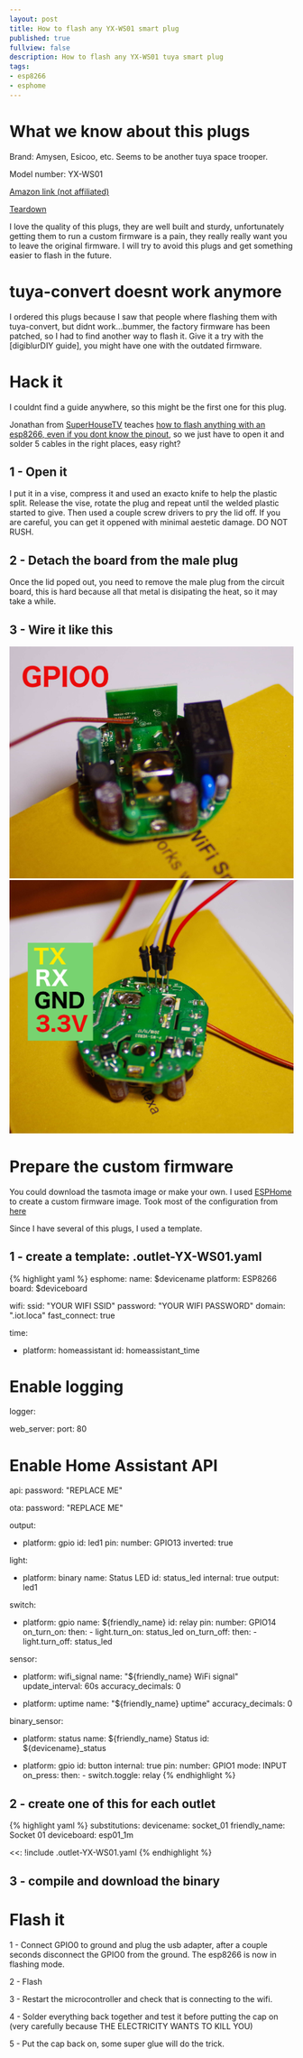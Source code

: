 ```yaml
---
layout: post
title: How to flash any YX-WS01 smart plug
published: true
fullview: false
description: How to flash any YX-WS01 tuya smart plug
tags:
- esp8266
- esphome
---
```

# What we know about this plugs
Brand: Amysen, Esicoo, etc. Seems to be another tuya space trooper.

Model number: YX-WS01

[Amazon link (not affiliated)](https://smile.amazon.com/gp/product/B078K432TK/)

[Teardown](https://www.youtube.com/watch?v=Xt_qkRCsYgg)

I love the quality of this plugs, they are well built and sturdy, unfortunately getting them to run a custom firmware is a pain, they really really want you to leave the original firmware. I will try to avoid this plugs and get something easier to flash in the future.

# tuya-convert doesnt work anymore
I ordered this plugs because I saw that people where flashing them with tuya-convert, but didnt work...bummer, the factory firmware has been patched, so I had to find another way to flash it. Give it a try with the [digiblurDIY guide], you might have one with the outdated firmware.

# Hack it
I couldnt find a guide anywhere, so this might be the first one for this plug. 

Jonathan from [SuperHouseTV] teaches [how to flash anything with an esp8266, even if you dont know the pinout], so we just have to open it and solder 5 cables in the right places, easy right?

## 1 - Open it
I put it in a vise, compress it and used an exacto knife to help the plastic split. Release the vise, rotate the plug and repeat until the welded plastic started to give. Then used a couple screw drivers to pry the lid off.
If you are careful, you can get it oppened with minimal aestetic damage. DO NOT RUSH.

## 2 - Detach the board from the male plug
Once the lid poped out, you need to remove the male plug from the circuit board, this is hard because all that metal is disipating the heat, so it may take a while.

## 3 - Wire it like this
![garage_toolbox_2](/assets/media/YX-WS01/1.jpg)
![garage_toolbox_3](/assets/media/YX-WS01/2.jpg)

# Prepare the custom firmware
You could download the tasmota image or make your own. I used [ESPHome](https://esphome.io) to create a custom firmware image. Took most of the configuration from [here](https://community.home-assistant.io/t/esicoo-yx-ws01-smart-plug/111478)

Since I have several of this plugs, I used a template.

## 1 - create a template: .outlet-YX-WS01.yaml
{% highlight yaml %}
esphome:
  name: $devicename
  platform: ESP8266
  board: $deviceboard

wifi:
  ssid: "YOUR WIFI SSID"
  password: "YOUR WIFI PASSWORD"
  domain: ".iot.loca"
  fast_connect: true

time:
  - platform: homeassistant
    id: homeassistant_time

# Enable logging
logger:

web_server:
  port: 80

# Enable Home Assistant API
api:
  password: "REPLACE ME"

ota:
  password: "REPLACE ME"

output:
  - platform: gpio
    id: led1
    pin:
      number: GPIO13
      inverted: true

light:
  - platform: binary
    name: Status LED
    id: status_led
    internal: true
    output: led1

switch:
  - platform: gpio
    name: ${friendly_name}
    id: relay
    pin:
      number: GPIO14
    on_turn_on:
      then:
        - light.turn_on: status_led
    on_turn_off:
      then:
        - light.turn_off: status_led

sensor:
  - platform: wifi_signal
    name: "${friendly_name} WiFi signal"
    update_interval: 60s
    accuracy_decimals: 0

  - platform: uptime
    name: "${friendly_name} uptime"
    accuracy_decimals: 0

binary_sensor:
  - platform: status
    name: ${friendly_name} Status
    id: ${devicename}_status

  - platform: gpio
    id: button
    internal: true
    pin:
      number: GPIO1
      mode: INPUT
    on_press:
      then:
        - switch.toggle: relay
{% endhighlight %}

## 2 - create one of this for each outlet
{% highlight yaml %}
substitutions:
  devicename: socket_01
  friendly_name: Socket 01
  deviceboard: esp01_1m

<<: !include .outlet-YX-WS01.yaml
{% endhighlight %}

## 3 - compile and download the binary

# Flash it
1 - Connect GPIO0 to ground and plug the usb adapter, after a couple seconds disconnect the GPIO0 from the ground. The esp8266 is now in flashing mode.

2 - Flash

3 - Restart the microcontroller and check that is connecting to the wifi.

4 - Solder everything back together and test it before putting the cap on (very carefully because THE ELECTRICITY WANTS TO KILL YOU)

5 - Put the cap back on, some super glue will do the trick.

[SuperHouseTV]: https://www.youtube.com/channel/UC75HTMhqVZs0sPOMTMQqI9g
[how to flash anything with an esp8266, even if you dont know the pinout]: https://www.youtube.com/watch?v=BHzsWwd351I
[tuya-convert]: https://www.digiblur.com/2019/01/flash-tuya-smart-switches-over-air-no.html
